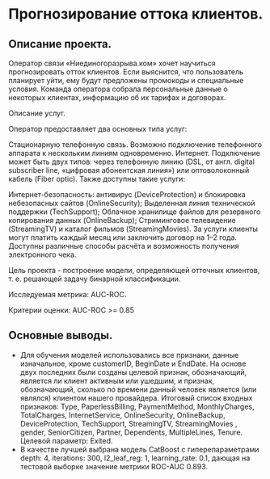 # Прогнозирование оттока клиентов.


## Описание проекта.

Оператор связи «Ниединогоразрыва.ком» хочет научиться прогнозировать отток клиентов. Если выяснится, что пользователь планирует уйти, ему будут предложены промокоды и специальные условия. Команда оператора собрала персональные данные о некоторых клиентах, информацию об их тарифах и договорах.

Описание услуг.

Оператор предоставляет два основных типа услуг:

Стационарную телефонную связь. Возможно подключение телефонного аппарата к нескольким линиям одновременно.
Интернет. Подключение может быть двух типов: через телефонную линию (DSL, от англ. digital subscriber line, «цифровая абонентская линия») или оптоволоконный кабель (Fiber optic).
Также доступны такие услуги:

Интернет-безопасность: антивирус (DeviceProtection) и блокировка небезопасных сайтов (OnlineSecurity);
Выделенная линия технической поддержки (TechSupport);
Облачное хранилище файлов для резервного копирования данных (OnlineBackup);
Стриминговое телевидение (StreamingTV) и каталог фильмов (StreamingMovies).
За услуги клиенты могут платить каждый месяц или заключить договор на 1–2 года. Доступны различные способы расчёта и возможность получения электронного чека.

Цель проекта - построение модели, определяющей отточных клиентов, т. е. решающей задачу бинарной классификации.

Исследуемая метрика: AUC-ROC.

Критерии оценки: AUC-ROC >= 0.85

## Основные выводы.

- Для обучения моделей использовались все признаки, данные изначальное, кроме customerID, BeginDate и	EndDate. На основе двух последних были созданы целевой признак, обозначающий, является ли клиент активным или ушедшим, и признак, обозначающий, сколько по времени данный человек является (или являлся) клиентом нашего провайдера. Итоговый список входных признаков: Type, PaperlessBilling, PaymentMethod, MonthlyCharges, TotalCharges, InternetService, OnlineSecurity, OnlineBackup, DeviceProtection, TechSupport, StreamingTV, StreamingMovies	\, gender, SeniorCitizen, Partner, Dependents, MultipleLines, Tenure. Целевой параметр: Exited.
- В качестве лучшей выбрана модель CatBoost c гиперепараметрами depth: 4, iterations: 300, l2_leaf_reg: 1, learning_rate: 0.1, дающая на тестовой выборке значение метрики ROC-AUC 0.893.
